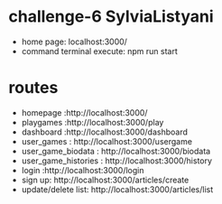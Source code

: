 # challenge-6 SylviaListyani
- home page: localhost:3000/
- command terminal execute: npm run start

# routes
- homepage :http://localhost:3000/
- playgames :http://localhost:3000/play
- dashboard :http://localhost:3000/dashboard
- user_games : http://localhost:3000/usergame
- user_game_biodata : http://localhost:3000/biodata
- user_game_histories : http://localhost:3000/history
- login :http://localhost:3000/login
- sign up: http://localhost:3000/articles/create
- update/delete list: http://localhost:3000/articles/list


